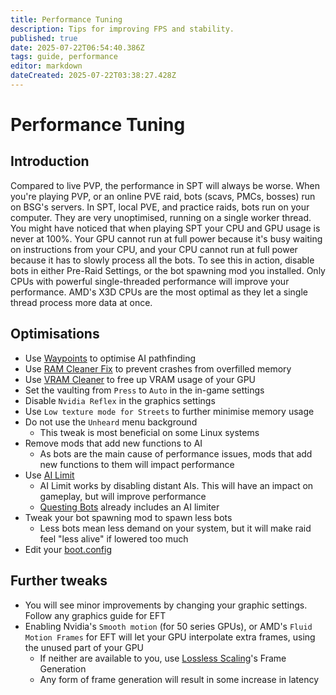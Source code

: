 ```yaml
---
title: Performance Tuning
description: Tips for improving FPS and stability.
published: true
date: 2025-07-22T06:54:40.386Z
tags: guide, performance
editor: markdown
dateCreated: 2025-07-22T03:38:27.428Z
---
```


# Performance Tuning

## Introduction
Compared to live PVP, the performance in SPT will always be worse. When you're playing PVP, or an online PVE raid, bots (scavs, PMCs, bosses) run on BSG's servers. In SPT, local PVE, and practice raids, bots run on your computer. They are very unoptimised, running on a single worker thread.
You might have noticed that when playing SPT your CPU and GPU usage is never at 100%. Your GPU cannot run at full power because it's busy waiting on instructions from your CPU, and your CPU cannot run at full power because it has to slowly process all the bots. To see this in action, disable bots in either Pre-Raid Settings, or the bot spawning mod you installed.
Only CPUs with powerful single-threaded performance will improve your performance. AMD's X3D CPUs are the most optimal as they let a single thread process more data at once.
## Optimisations
- Use [Waypoints](https://forge.sp-tarkov.com/mod/827/waypoints-expanded-navmesh) to optimise AI pathfinding
- Use [RAM Cleaner Fix](https://forge.sp-tarkov.com/mod/1311/ram-cleaner-fix) to prevent crashes from overfilled memory
- Use [VRAM Cleaner](https://forge.sp-tarkov.com/mod/2173/vram-cleaner) to free up VRAM usage of your GPU
- Set the vaulting from `Press` to `Auto` in the in-game settings
- Disable `Nvidia Reflex` in the graphics settings
- Use `Low texture mode for Streets` to further minimise memory usage
- Do not use the `Unheard` menu background
  - This tweak is most beneficial on some Linux systems
- Remove mods that add new functions to AI
  - As bots are the main cause of performance issues, mods that add new functions to them will impact performance
- Use [AI Limit](https://forge.sp-tarkov.com/mod/1945/ai-limit)
  - AI Limit works by disabling distant AIs. This will have an impact on gameplay, but will improve performance
  - [Questing Bots](https://forge.sp-tarkov.com/mod/1109/questing-bots) already includes an AI limiter
- Tweak your bot spawning mod to spawn less bots
  - Less bots mean less demand on your system, but it will make raid feel "less alive" if lowered too much
- Edit your [boot.config](https://hub.sp-tarkov.com/doc/entry/80-fps-boost-boost-framerate-with-command-line-in-boot-config)
## Further tweaks
- You will see minor improvements by changing your graphic settings. Follow any graphics guide for EFT
- Enabling Nvidia's `Smooth motion` (for 50 series GPUs), or AMD's `Fluid Motion Frames` for EFT will let your GPU interpolate extra frames, using the unused part of your GPU
  - If neither are available to you, use [Lossless Scaling](https://store.steampowered.com/app/993090/Lossless_Scaling)'s Frame Generation
  - Any form of frame generation will result in some increase in latency